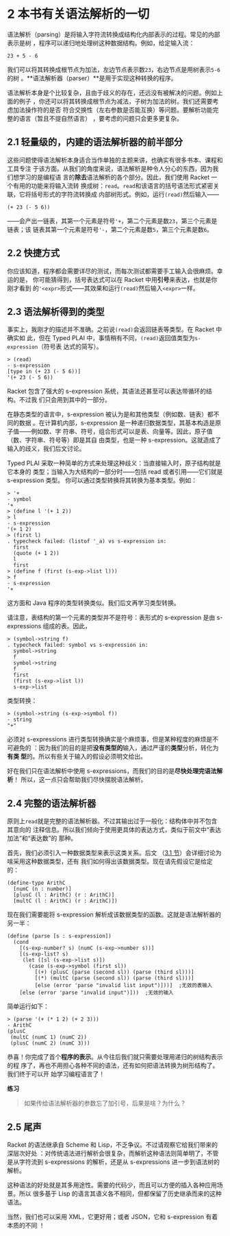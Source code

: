 # 2 本书有关语法解析的一切

语法解析（parsing）是将输入字符流转换成结构化内部表示的过程。常见的内部表示是树
，程序可以递归地处理树这种数据结构。例如，给定输入流：

```text
23 + 5 - 6
```

我们可以将其转换成根节点为加法，左边节点表示数`23`，右边节点是用树表示`5-6`的树
。**语法解析器（parser）**是用于实现这种转换的程序。

语法解析本身是个比较复杂，且由于歧义的存在，还远没有被解决的问题。例如上面的例子
，你还可以将其转换成根节点为减法，子树为加法的树。我们还需要考虑加法操作符的是否
符合交换性（左右参数是否能互换）等问题。要解析功能完整的语言（暂且不提自然语言）
，要考虑的问题只会更多更复杂。

## 2.1 轻量级的，内建的语法解析器的前半部分

这些问题使得语法解析本身适合当作单独的主题来讲，也确实有很多书本、课程和工具专注
于该方面。从我们的角度来说，语法解析是种令人分心的东西，因为我们想学习的是编程语
言的**除去**语法解析的各个部分。因此，我们使用 Racket 一个有用的功能来将输入流转
换成树：`read`。`read`和该语言的括号语法形式紧密关联，它将括号形式的字符流转换成
内部树形式。例如，运行`(read)`然后输入——

```text
(+ 23 (- 5 6))
```

——会产出一链表，其第一个元素是符号`'+`，第二个元素是数`23`，第三个元素是链表；该
链表其第一个元素是符号`'-`，第二个元素是数`5`，第三个元素是数`6`。

## 2.2 快捷方式

你应该知道，程序都会需要详尽的测试，而每次测试都需要手工输入会很麻烦。幸运的是，
你可能猜得到，括号表达式可以在 Racket 中用**引号**来表达，也就是你刚才看到
的`'<expr>`形式——其效果和运行`(read)`然后输入`<expr>`一样。

## 2.3 语法解析得到的类型

事实上，我刚才的描述并不准确。之前说`(read)`会返回链表等类型。在 Racket 中确实如
此，但在 Typed PLAI 中，事情稍有不同，`(read)`返回值类型为`s-expression`（符号表
达式的简写）。

```racket
> (read)
- s-expression
[type in (+ 23 (- 5 6))]
'(+ 23 (- 5 6))
```

Racket 包含了强大的 s-expression 系统，其语法还甚至可以表达带循环的结构。不过我
们只会用到其中的一部分。

在静态类型的语言中，s-expression 被认为是和其他类型（例如数、链表）都不同的数据
。在计算机内部，s-expression 是一种递归数据类型，其基本构造是原子值——例如数、字
符串、符号，组合形式可以是表、向量等。因此，原子值（数、字符串、符号等）即是其自
由类型，也是一种 s-expression。这就造成了输入的歧义，我们后文讨论。

Typed PLAI 采取一种简单的方式来处理这种歧义：当直接输入时，原子结构就是它本身的
类型；当输入为大结构的一部分时——包括 read 或者引用——它们就是 s-expression 类型。
你可以通过类型转换将其转换为基本类型。例如：

```racket
> '+
- symbol
'+
> (define l '(+ 1 2))
> l
- s-expression
'(+ 1 2)
> (first l)
. typecheck failed: (listof '_a) vs s-expression in:
  first
  (quote (+ 1 2))
  l
  first
> (define f (first (s-exp->list l)))
> f
- s-expression
'+
```

这方面和 Java 程序的类型转换类似。我们后文再学习类型转换。

请注意，表结构的第一个元素的类型并不是符号：表形式的 s-expression 是由
s-expressions 组成的表。因此，

```racket
> (symbol->string f)
. typecheck failed: symbol vs s-expression in:
  symbol->string
  f
  symbol->string
  f
  first
  (first (s-exp->list l))
  s-exp->list
```

类型转换：

```racket
> (symbol->string (s-exp->symbol f))
- string
"+"
```

必须对 s-expressions 进行类型转换确实是个麻烦事，但是某种程度的麻烦是不可避免的
：因为我们的目的是把**没有类型的**输入，通过严谨的**类型**分析，转化为**有类
型**的。所以有些关于输入的假设必须明文给出。

好在我们只在语法解析中使用 s-expressions，而我们的目的是**尽快处理完语法解析**！
所以，这一点只会帮助我们尽快摆脱语法解析。

## 2.4 完整的语法解析器

原则上`read`就是完整的语法解析器。不过其输出过于一般化：结构体中并不包含其意向的
注释信息。所以我们倾向于使用更具体的表达方式，类似于前文中“表达加法”和“表达数”的
那种。

首先，我们必须引入一种数据类型来表示这类关系。后文
（[3.1 节](./chap3.md#31-算术表达式的表示)）会详细讨论为啥采用这种数据类型，还有
我们如何得出该数据类型。现在请先假设它是给定的：

```
(define-type ArithC
  [numC (n : number)]
  [plusC (l : ArithC) (r : ArithC)]
  [multC (l : ArithC) (r : ArithC)])
```

现在我们需要能将 s-expression 解析成该数据类型的函数。这就是语法解析器的另一半：

```racket
(define (parse [s : s-expression])
  (cond
    [(s-exp-number? s) (numC (s-exp->number s))]
    [(s-exp-list? s)
     (let ([sl (s-exp->list s)])
       (case (s-exp->symbol (first sl))
         [(+) (plusC (parse (second sl)) (parse (third sl)))]
         [(*) (multC (parse (second sl)) (parse (third sl)))]
         [else (error 'parse "invalid list input")]))]  ;无效的表输入
    [else (error 'parse "invalid input")]))  ;无效的输入
```

简单运行如下：

```racket
> (parse '(+ (* 1 2) (+ 2 3)))
- ArithC
(plusC
 (multC (numC 1) (numC 2))
 (plusC (numC 2) (numC 3)))
```

恭喜！你完成了首个**程序的表示**。从今往后我们就只需要处理用递归的树结构表示的程
序了，再也不用担心各种不同的语法，还有如何把语法转换为树形结构了。我们终于可以开
始学习编程语言了！

**练习**

> 如果传给语法解析器的参数忘了加引号，后果是啥？为什么？

## 2.5 尾声

Racket 的语法继承自 Scheme 和 Lisp，不乏争议。不过请观察它给我们带来的深层次好处
：对传统语法进行解析会很复杂，而解析这种语法则简单明了，不管是从字符流到
s-expressions 的解析，还是从 s-expressions 进一步到语法树的解析。

这种语法的好处就是其多用途性。需要的代码少，而且可以方便的插入各种应用场景。所以
很多基于 Lisp 的语言其语义各不相同，但都保留了历史继承而来的这种语法。

当然，我们也可以采用 XML，它更好用；或者 JSON，它和 s-expression 有着本质的不同
！
